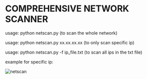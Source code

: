 # COMPREHENSIVE NETWORK SCANNER

usage: python netscan.py (to scan the whole network)

usage: python netscan.py xx.xx.xx.xx (to only scan specific ip)

usage: python netscan.py -f ip_file.txt (to scan all ips in the txt file)

example for specific ip:



![netscan](https://github.com/user-attachments/assets/b4b872d9-1dd5-4470-9941-1db4a8c1cb3b)
